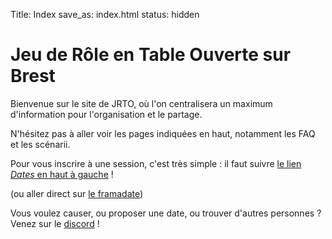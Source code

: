 Title: Index
save_as: index.html
status: hidden


# Jeu de Rôle en Table Ouverte sur Brest


Bienvenue sur le site de JRTO, où l'on centralisera un maximum d'information
pour l'organisation et le partage.

N'hésitez pas à aller voir les pages indiquées en haut, notamment les FAQ et les scénarii.

Pour vous inscrire à une session, c'est très simple :
il faut suivre [le lien *Dates* en haut à gauche](/pages/dates.html) !

(ou aller direct sur [le framadate](https://framadate.org/7YyZuwjkESfrPanJ))


Vous voulez causer, ou proposer une date, ou trouver d'autres personnes ?
Venez sur le [discord](https://discord.com/invite/WkrKQGxZvQ) !
